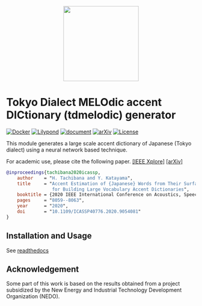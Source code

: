 <p align="center">
<img src="imgs/logo/logo_tdmelodic.svg" width="200" />
</p>


# Tokyo Dialect MELOdic accent DICtionary (tdmelodic) generator

[![Docker](https://github.com/PKSHATechnology-Research/tdmelodic/actions/workflows/docker-image.yml/badge.svg)](https://github.com/PKSHATechnology-Research/tdmelodic/actions/workflows/docker-image.yml)
[![Lilypond](https://github.com/PKSHATechnology-Research/tdmelodic/actions/workflows/img.yml/badge.svg)](https://github.com/PKSHATechnology-Research/tdmelodic/actions/workflows/img.yml)
[![document](https://img.shields.io/badge/doc-Read%20the%20Docs-blue.svg)](https://tdmelodic.readthedocs.io/en/latest)
[![arXiv](https://img.shields.io/badge/arXiv-2009.09679-B31B1B.svg)](https://arxiv.org/abs/2009.09679)
[![License](https://img.shields.io/badge/License-BSD%203--Clause-blue.svg)](https://opensource.org/licenses/BSD-3-Clause)


This module generates a large scale accent dictionary of
Japanese (Tokyo dialect) using a neural network based technique.

For academic use, please cite the following paper.
[[IEEE Xplore]](https://ieeexplore.ieee.org/document/9054081)
[[arXiv]](https://arxiv.org/abs/2009.09679)

```bibtex
@inproceedings{tachibana2020icassp,
    author    = "H. Tachibana and Y. Katayama",
    title     = "Accent Estimation of {Japanese} Words from Their Surfaces and Romanizations
                 for Building Large Vocabulary Accent Dictionaries",
    booktitle = {2020 IEEE International Conference on Acoustics, Speech and Signal Processing (ICASSP)},
    pages     = "8059--8063",
    year      = "2020",
    doi       = "10.1109/ICASSP40776.2020.9054081"
}
```

## Installation and Usage

See [readthedocs](https://tdmelodic.readthedocs.io/en/latest)


## Acknowledgement
Some part of this work is based on the results obtained from a project subsidized by the New Energy and Industrial Technology Development Organization (NEDO).
